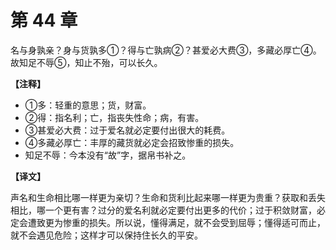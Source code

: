# 第 44 章

名与身孰亲？身与货孰多①？得与亡孰病②？甚爱必大费③，多藏必厚亡④。故知足不辱⑤，知止不殆，可以长久。

**【注释】**

- ①多：轻重的意思；货，财富。
- ②得：指名利；亡，指丧失性命；病，有害。
- ③甚爱必大费：过于爱名就必定要付出很大的耗费。
- ④多藏必厚亡：丰厚的藏货就必定会招致惨重的损失。
- 知足不辱：今本没有“故”字，据帛书补之。

**【译文】**

声名和生命相比哪一样更为亲切？生命和货利比起来哪一样更为贵重？获取和丢失相比，哪一个更有害？过分的爱名利就必定要付出更多的代价；过于积敛财富，必定会遭致更为惨重的损失。所以说，懂得满足，就不会受到屈辱；懂得适可而止，就不会遇见危险；这样才可以保持住长久的平安。
